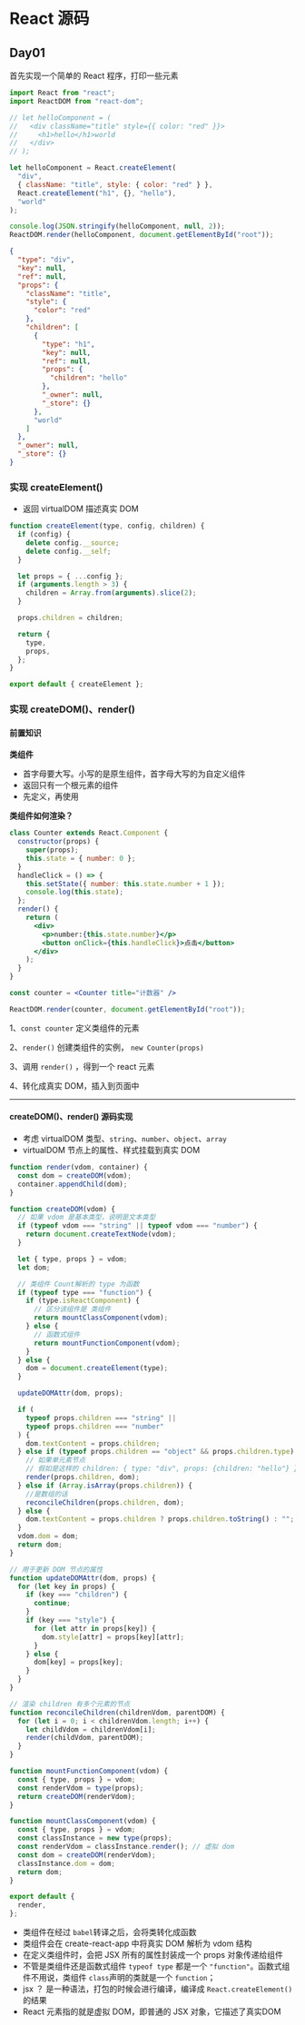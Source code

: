 # React 源码



## Day01

首先实现一个简单的 React 程序，打印一些元素

~~~jsx
import React from "react";
import ReactDOM from "react-dom";

// let helloComponent = (
//   <div className="title" style={{ color: "red" }}>
//     <h1>hello</h1>world
//   </div>
// );

let helloComponent = React.createElement(
  "div",
  { className: "title", style: { color: "red" } },
  React.createElement("h1", {}, "hello"),
  "world"
);

console.log(JSON.stringify(helloComponent, null, 2));
ReactDOM.render(helloComponent, document.getElementById("root"));

~~~



~~~json
{
  "type": "div",
  "key": null,
  "ref": null,
  "props": {
    "className": "title",
    "style": {
      "color": "red"
    },
    "children": [
      {
        "type": "h1",
        "key": null,
        "ref": null,
        "props": {
          "children": "hello"
        },
        "_owner": null,
        "_store": {}
      },
      "world"
    ]
  },
  "_owner": null,
  "_store": {}
}
~~~

### 实现 createElement()

- 返回 virtualDOM 描述真实 DOM

~~~js
function createElement(type, config, children) {
  if (config) {
    delete config.__source;
    delete config.__self;
  }

  let props = { ...config };
  if (arguments.length > 3) {
    children = Array.from(arguments).slice(2);
  }

  props.children = children;

  return {
    type,
    props,
  };
}

export default { createElement };

~~~

### 实现 createDOM()、render()

#### 前置知识

**类组件**

- 首字母要大写。小写的是原生组件，首字母大写的为自定义组件
- 返回只有一个根元素的组件
- 先定义，再使用

**类组件如何渲染？**

~~~jsx
class Counter extends React.Component {
  constructor(props) {
    super(props);
    this.state = { number: 0 };
  }
  handleClick = () => {
    this.setState({ number: this.state.number + 1 });
    console.log(this.state);
  };
  render() {
    return (
      <div>
        <p>number:{this.state.number}</p>
        <button onClick={this.handleClick}>点击</button>
      </div>
    );
  }
}

const counter = <Counter title="计数器" />

ReactDOM.render(counter, document.getElementById("root"));
~~~



1、`const counter` 定义类组件的元素

2、`render()` 创建类组件的实例， `new Counter(props)` 

3、调用 `render()` ，得到一个 react 元素

4、转化成真实 DOM，插入到页面中

------

#### createDOM()、render() 源码实现

- 考虑 virtualDOM 类型、`string`、`number`、`object`、`array`
- virtualDOM 节点上的属性、样式挂载到真实 DOM

~~~js
function render(vdom, container) {
  const dom = createDOM(vdom);
  container.appendChild(dom);
}

function createDOM(vdom) {
  // 如果 vdom 是基本类型，说明是文本类型
  if (typeof vdom === "string" || typeof vdom === "number") {
    return document.createTextNode(vdom);
  }

  let { type, props } = vdom;
  let dom;

  // 类组件 Count解析的 type 为函数
  if (typeof type === "function") {
    if (type.isReactComponent) {
      // 区分该组件是 类组件
      return mountClassComponent(vdom);
    } else {
      // 函数式组件
      return mountFunctionComponent(vdom);
    }
  } else {
    dom = document.createElement(type);
  }

  updateDOMAttr(dom, props);

  if (
    typeof props.children === "string" ||
    typeof props.children === "number"
  ) {
    dom.textContent = props.children;
  } else if (typeof props.children == "object" && props.children.type) {
    // 如果单元素节点
    // 假如是这样的 children: { type: "div", props: {children: "hello"} }
    render(props.children, dom);
  } else if (Array.isArray(props.children)) {
    //是数组的话
    reconcileChildren(props.children, dom);
  } else {
    dom.textContent = props.children ? props.children.toString() : "";
  }
  vdom.dom = dom;
  return dom;
}

// 用于更新 DOM 节点的属性
function updateDOMAttr(dom, props) {
  for (let key in props) {
    if (key === "children") {
      continue;
    }
    if (key === "style") {
      for (let attr in props[key]) {
        dom.style[attr] = props[key][attr];
      }
    } else {
      dom[key] = props[key];
    }
  }
}

// 渲染 children 有多个元素的节点
function reconcileChildren(childrenVdom, parentDOM) {
  for (let i = 0; i < childrenVdom.length; i++) {
    let childVdom = childrenVdom[i];
    render(childVdom, parentDOM);
  }
}

function mountFunctionComponent(vdom) {
  const { type, props } = vdom;
  const renderVdom = type(props);
  return createDOM(renderVdom);
}

function mountClassComponent(vdom) {
  const { type, props } = vdom;
  const classInstance = new type(props);
  const renderVdom = classInstance.render(); // 虚拟 dom
  const dom = createDOM(renderVdom);
  classInstance.dom = dom;
  return dom;
}

export default {
  render,
};

~~~



- 类组件在经过 `babel`转译之后，会将类转化成函数
- 类组件会在 create-react-app 中将真实 DOM 解析为 vdom 结构
- 在定义类组件时，会把 JSX 所有的属性封装成一个 props 对象传递给组件
- 不管是类组件还是函数式组件 `typeof type` 都是一个 `"function"`。函数式组件不用说，类组件 `class`声明的类就是一个 `function`；
- jsx ？ 是一种语法，打包的时候会进行编译，编译成 `React.createElement()` 的结果
- React 元素指的就是虚拟 DOM，即普通的 JSX 对象，它描述了真实DOM